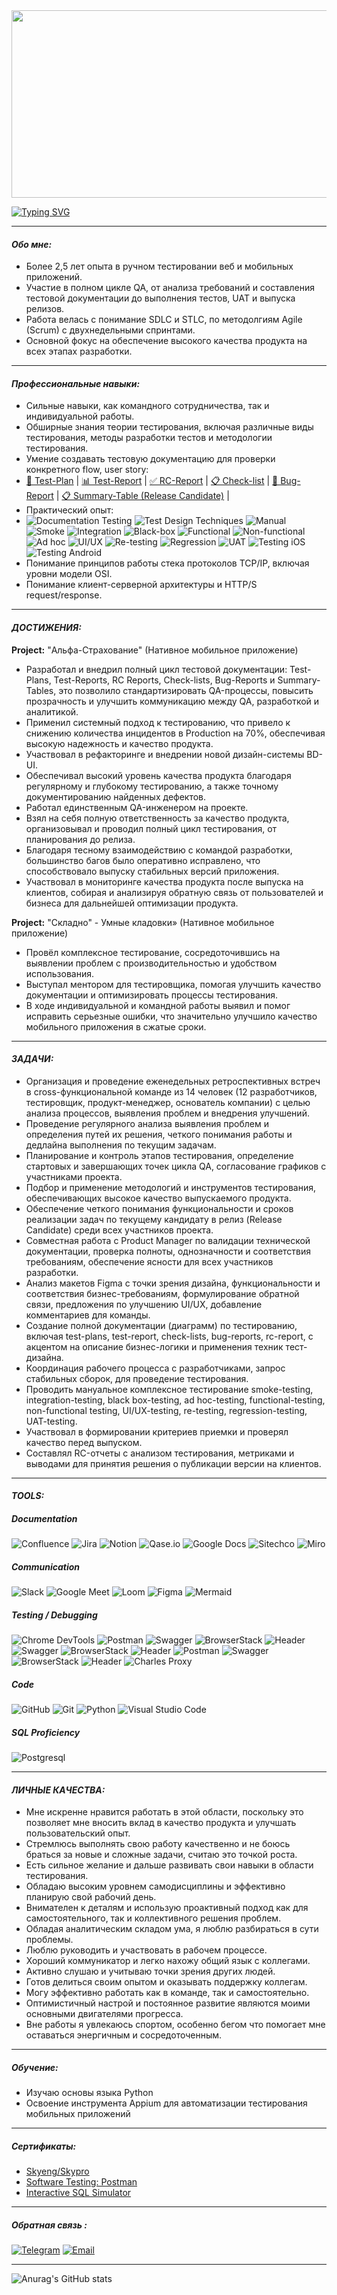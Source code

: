 <!--Start-->

<div align="center">
  <img src="https://media.giphy.com/media/dWesBcTLavkZuG35MI/giphy.gif" width="600" height="300"/>
</div>

[![Typing SVG](https://readme-typing-svg.herokuapp.com?font=roboto&size=35&center=true&vCenter=true&multiline=true&width=1200&height=160&lines=Hello!+%F0%9F%91%8B+My+friend+;"I%60m+a"+Quality+Assurance+Engineer+from+Volgograd%2CRussia;Welcome+to+my+GitHub+%f0%9f%98%89)](https://googledino.com/)

---
#### <span id="Обо мне"></span>_Обо мне:_
- Более 2,5 лет опыта в ручном тестировании веб и мобильных приложений. 
- Участие в полном цикле QA, от анализа требований и составления тестовой документации до выполнения тестов, UAT и выпуска релизов. 
- Работа велась с понимание SDLC и STLC, по методолгиям Agile (Scrum) с двухнедельными спринтами.
- Основной фокус на обеспечение высокого качества продукта на всех этапах разработки.

---
#### <span id="ПРОФЕССИОНАЛЬНЫЕ НАВЫКИ:"></span>_Профессиональные навыки:_
- Cильные навыки, как командного сотрудничества, так и индивидуальной работы.
- Обширные знания теории тестирования, включая различные виды тестирования, методы разработки тестов и методологии тестирования.
- Умение создавать тестовую документацию для проверки конкретного flow, user story:
- [📝 Test-Plan](https://docs.google.com/spreadsheets/d/1NTjW0Sl9ukbcvvZhdIE2p_zNyJ42c0YtwewWOnAugTg/edit?usp=sharing) | [📊 Test-Report](https://docs.google.com/spreadsheets/d/1BfuH5Yn_lFP2GPBNRXsB8DovzXxzsRP9lFgRBx2U6oY/edit?usp=sharing) | [✅ RC-Report](https://docs.google.com/spreadsheets/d/1fuLL0bSw3UNp9unHDV4ZZ5rk44DNXIhS9kMivpjI-hA/edit?usp=sharing) | [📋 Check-list](https://docs.google.com/spreadsheets/d/1yhB8HksJ7R_jeRW0aecpZder9etwEuQv/edit?usp=sharing&ouid=104885401957688092610&rtpof=true&sd=true) | [🐞 Bug-Report](https://drive.google.com/file/d/11yxUoB3QVaryoIXqbn3mUUQq5A_Z-bAA/view?usp=sharing) | [📋 Summary-Table (Release Candidate)](https://docs.google.com/spreadsheets/d/1KpfjQEdiuojSqdtiT28XLnN7ZJCRWNx-BAopNFyXAb0/edit?usp=sharing) |
- Практический опыт:
- ![Documentation Testing](https://img.shields.io/badge/documentation-testing-4682B4?style=for-the-badge&logo=testcafe&logoColor=white) ![Test Design Techniques](https://img.shields.io/badge/design_techniques-testing-4682B4?style=for-the-badge&logo=testcafe&logoColor=white) ![Manual](https://img.shields.io/badge/manual-testing-4682B4?style=for-the-badge&logo=testcafe&logoColor=white) ![Smoke](https://img.shields.io/badge/Smoke-Testing-4682B4?style=for-the-badge&logo=testcafe&logoColor=white) ![Integration](https://img.shields.io/badge/integration-testing-4682B4?style=for-the-badge&logo=testcafe&logoColor=white) ![Black-box](https://img.shields.io/badge/black_box-testing-4682B4?style=for-the-badge&logo=testcafe&logoColor=white) ![Functional](https://img.shields.io/badge/functional-testing-4682B4?style=for-the-badge&logo=testcafe&logoColor=white) ![Non-functional](https://img.shields.io/badge/non_functional-testing-4682B4?style=for-the-badge&logo=testcafe&logoColor=white) ![Ad hoс](https://img.shields.io/badge/ad_hoс-testing-4682B4?style=for-the-badge&logo=testcafe&logoColor=white) ![UI/UX](https://img.shields.io/badge/UI/UX-testing-4682B4?style=for-the-badge&logo=testcafe&logoColor=white) ![Re-testing](https://img.shields.io/badge/Re-testing-4682B4?style=for-the-badge&logo=testcafe&logoColor=white) ![Regression](https://img.shields.io/badge/Regression-testing-4682B4?style=for-the-badge&logo=testcafe&logoColor=white) ![UAT](https://img.shields.io/badge/UAT-testing-4682B4?style=for-the-badge&logo=testcafe&logoColor=white) ![Testing iOS](https://img.shields.io/badge/iOS-testing-4682B4?style=for-the-badge&logo=apple&logoColor=white) ![Testing Android](https://img.shields.io/badge/Android-testing-4682B4?style=for-the-badge&logo=android&logoColor=white)
- Понимание принципов работы стека протоколов TCP/IP, включая уровни модели OSI.
- Понимание клиент-серверной архитектуры и HTTP/S request/response.

---
#### <span id="ДОСТИЖЕНИЯ"></span>_ДОСТИЖЕНИЯ:_ 
**Project:** "Альфа-Страхование" (Нативное мобильное приложение)
- Разработал и внедрил полный цикл тестовой документации: Test-Plans, Test-Reports, RC Reports, Check-lists, Bug-Reports и Summary-Tables, это позволило стандартизировать QA-процессы, повысить прозрачность и улучшить коммуникацию между QA, разработкой и аналитикой.
- Применил системный подход к тестированию, что привело к снижению количества инцидентов в Production на 70%, обеспечивая высокую надежность и качество продукта.
- Участвовал в рефакторинге и внедрении новой дизайн-системы BD-UI.
- Обеспечивал высокий уровень качества продукта благодаря регулярному и глубокому тестированию, а также точному документированию найденных дефектов.
- Работал единственным QA-инженером на проекте.
- Взял на себя полную ответственность за качество продукта, организовывал и проводил полный цикл тестирования, от планирования до релиза.
- Благодаря тесному взаимодействию с командой разработки, большинство багов было оперативно исправлено, что способствовало выпуску стабильных версий приложения.
- Участвовал в мониторинге качества продукта после выпуска на клиентов, собирая и анализируя обратную связь от пользователей и бизнеса для дальнейшей оптимизации продукта.

**Project:** "Складно" - Умные кладовки» (Нативное мобильное приложение)
- Провёл комплексное тестирование, сосредоточившись на выявлении проблем с производительностью и удобством использования.
- Выступал ментором для тестировщика, помогая улучшить качество документации и оптимизировать процессы тестирования.
- В ходе индивидуальной и командной работы выявил и помог исправить серьезные ошибки, что значительно улучшило качество мобильного приложения в сжатые сроки.

---
#### <span id="ЗАДАЧИ"></span>_ЗАДАЧИ:_ 
- Организация и проведение еженедельных ретроспективных встреч в cross-функциональной команде из 14 человек (12 разработчиков, тестировщик, продукт-менеджер, основатель компании) с целью анализа процессов, выявления проблем и внедрения улучшений.
- Проведение регулярного анализа выявления проблем и определения путей их решения, четкого понимания работы и дедлайна выполнения по текущим задачам.
- Планирование и контроль этапов тестирования, определение стартовых и завершающих точек цикла QA, согласование графиков с участниками проекта.
- Подбор и применение методологий и инструментов тестирования, обеспечивающих высокое качество выпускаемого продукта.
- Обеспечение четкого понимания функциональности и сроков реализации задач по текущему кандидату в релиз (Release Candidate) среди всех участников проекта.
- Совместная работа с Product Manager по валидации технической документации, проверка полноты, однозначности и соответствия требованиям, обеспечение ясности для всех участников разработки.
- Анализ макетов Figma с точки зрения дизайна, функциональности и соответствия бизнес-требованиям, формулирование обратной связи, предложения по улучшению UI/UX, добавление комментариев для команды.
- Создание полной документации (диаграмм) по тестированию, включая test-plans, test-report, check-lists, bug-reports, rc-report, c акцентом на описание бизнес-логики и применения техник тест-дизайна.
- Координация рабочего процесса с разработчиками, запрос стабильных сборок, для проведение тестирования.
- Проводить мануальное комплексное тестирование smoke-testing, integration-testing, black box-testing, ad hoс-testing, functional-testing, non-functional testing, UI/UX-testing, re-testing, regression-testing, UAT-testing.
- Участвовал в формировании критериев приемки и проверял качество перед выпуском.
- Составлял RC-отчеты с анализом тестирования, метриками и выводами для принятия решения о публикации версии на клиентов.

---
#### <span id="Tools:"></span>_TOOLS:_
##### <span id="Documentation"></span>_Documentation_
![Confluence](https://img.shields.io/badge/Confluence-090909?style=for-the-badge&logo=atlassian&logoColor=4285F4) ![Jira](https://img.shields.io/badge/Jira-090909?style=for-the-badge&logo=jira&logoColor=4285F4) ![Notion](https://img.shields.io/badge/Notion-090909?style=for-the-badge&logo=notion&logoColor=white) ![Qase.io](https://img.shields.io/badge/Qaseio-090909?style=for-the-badge&logo=qase&logoColor=4285F4) ![Google Docs](https://img.shields.io/badge/Google_Docs-090909?style=for-the-badge&logo=googleDocs&logoColor=4285F4) ![Sitechco](https://img.shields.io/badge/sitechcoru-090909?style=for-the-badge&logo=webflow&logoColor=white) ![Miro](https://img.shields.io/badge/Miro-090909?style=for-the-badge&logo=miro&logoColor=FFA500) 

##### <span id="Communication"></span>_Communication_
![Slack](https://img.shields.io/badge/Slack-090909?style=for-the-badge&logo=slack&logoColor=4285F4) ![Google Meet](https://img.shields.io/badge/Google_Meet-090909?style=for-the-badge&logo=googlemeet&logoColor=4285F4) ![Loom](https://img.shields.io/badge/Loom-2C2C2C?style=for-the-badge&logo=loom&logoColor=F24E1E) ![Figma](https://img.shields.io/badge/Figma-090909?style=for-the-badge&logo=figma&logoColor=F24E1E) ![Mermaid](https://img.shields.io/badge/Mermaid-%23161a1d.svg?style=for-the-badge&logo=Mermaid&logoColor=4285F4)

##### <span id="Testing / Debugging"></span>_Testing / Debugging_
![Chrome DevTools](https://img.shields.io/badge/Devtools-090909?style=for-the-badge&logo=googlechrome&logoColor=2674f2) ![Postman](https://img.shields.io/badge/Postman-090909?style=for-the-badge&logo=postman&logoColor=FF6C37) ![Swagger](https://img.shields.io/badge/Swagger-090909?style=for-the-badge&logo=swagger&logoColor=7ede2b) ![BrowserStack](https://img.shields.io/badge/BrowserStack-090909?style=for-the-badge&logo=browserstack&logoColor=white)  ![Header](https://img.shields.io/badge/AndroidStudio-090909?style=for-the-badge&logo=androidstudio&logoColor=3ad07d) ![Swagger](https://img.shields.io/badge/Swagger-090909?style=for-the-badge&logo=swagger&logoColor=7ede2b) ![BrowserStack](https://img.shields.io/badge/BrowserStack-090909?style=for-the-badge&logo=browserstack&logoColor=white)  ![Header](https://img.shields.io/badge/AndroidStudio-090909?style=for-the-badge&logo=androidstudio&logoColor=3ad07d) ![Postman](https://img.shields.io/badge/Postman-090909?style=for-the-badge&logo=postman&logoColor=FF6C37) ![Swagger](https://img.shields.io/badge/Swagger-090909?style=for-the-badge&logo=swagger&logoColor=7ede2b) ![BrowserStack](https://img.shields.io/badge/BrowserStack-090909?style=for-the-badge&logo=browserstack&logoColor=white) ![Header](https://img.shields.io/badge/AndroidStudio-090909?style=for-the-badge&logo=androidstudio&logoColor=3ad07d) ![Charles Proxy](https://img.shields.io/badge/Charles_Proxy-090909?style=for-the-badge&logo=proxy&logoColor=white)


##### <span id="Code"></span>_Code_
![GitHub](https://img.shields.io/badge/Github-090909?style=for-the-badge&logo=github&logoColor=4285F4) ![Git](https://img.shields.io/badge/Git-090909?style=for-the-badge&logo=git&logoColor=F05032 ) ![Python](https://img.shields.io/badge/Python-090909?style=for-the-badge&logo=python&logoColor=FFD43B)
![Visual Studio Code](https://img.shields.io/badge/Visual_Studio_Code-090909?style=for-the-badge&logo=visualstudiocode&logoColor=white)

##### <span id="SQL Proficiency"></span>_SQL Proficiency_
![Postgresql](https://img.shields.io/badge/PostgreSQL-090909?style=for-the-badge&logo=PostgreSQL&logoColor=4285F4)

---
#### <span id="ЛИЧНЫЕ КАЧЕСТВА"></span>_ЛИЧНЫЕ КАЧЕСТВА:_ 
- Мне искренне нравится работать в этой области, поскольку это позволяет мне вносить вклад в качество продукта и улучшать пользовательский опыт.
- Cтремлюсь выполнять свою работу качественно и не боюсь браться за новые и сложные задачи, считаю это точкой роста.
- Есть сильное желание и дальше развивать свои навыки в области тестирования.
- Обладаю высоким уровнем самодисциплины и эффективно планирую свой рабочий день.
- Внимателен к деталям и использую проактивный подход как для самостоятельного, так и коллективного решения проблем.
- Обладая аналитическим складом ума, я люблю разбираться в сути проблемы.
- Люблю руководить и участвовать в рабочем процессе.
- Хороший коммуникатор и легко нахожу общий язык с коллегами. 
- Активно слушаю и учитываю точки зрения других людей.
- Готов делиться своим опытом и оказывать поддержку коллегам.
- Могу эффективно работать как в команде, так и самостоятельно.
- Оптимистичный настрой и постоянное развитие являются моими основными двигателями прогресса.
- Вне работы я увлекаюсь спортом, особенно бегом что помогает мне оставаться энергичным и сосредоточенным.

---
##### <span id=«Обучение»></span>_Обучение:_
- Изучаю основы языка Python
- Освоение инструмента Appium для автоматизации тестирования мобильных приложений

---
##### <span id="Сертификаты"></span>_Сертификаты:_
- [Skyeng/Skypro](https://drive.google.com/file/d/1WdLFCL84Z2JboBrOJR7suj9BSjY_25CY/view?usp=sharing)
- [Software Testing: Postman](https://stepik.org/cert/1893919)
- [Interactive SQL Simulator](https://stepik.org/cert/1959917)

---
##### <span id="Обратная связь "></span>_Обратная связь :_
[![Telegram](https://img.shields.io/badge/Telegram-003F7F?logo=telegram&logoColor=white)](https://t.me/l_D_Vadim_l)
[![Email](https://img.shields.io/badge/Email-003F7F?logo=e&logoColor=white )](mailto:d.vadim.jb.ofrb0x@gmail.com)

---
![Anurag's GitHub stats](https://github-readme-stats.vercel.app/api?username=Vadim&icons=true&theme=algolia)

<!--End-->
